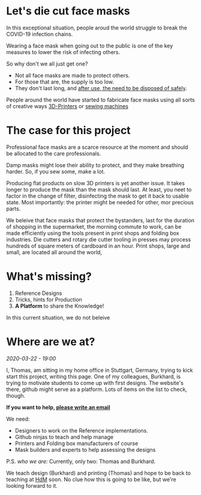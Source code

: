 # Let's die cut face masks

In this exceptional situation, people aroud the world struggle to break the COVID-19 infection chains.

Wearing a face mask when going out to the public is one of the key measures to lower the risk of infecting others.

So why don't we all just get one?

- Not all face masks are made to protect others.
- For those that are, the supply is too low.
- They don't last long, and [after use, the need to be disposed of safely](https://www.who.int/images/default-source/health-topics/coronavirus/masks/masks-6.png).

People around the world have started to fabricate face masks using all sorts of creative ways [3D-Printers](https://www.opensourcemask.com/en/)
or [sewing machines](https://www.craftpassion.com/face-mask-sewing-pattern/)

# The case for this project

Professional face masks are a scarce resource at the moment and should be allocated to the care professionals. 

Damp masks might lose their ability to protect, and they make breathing harder. So, if you sew some, make a lot. 

Producing flat products on slow 3D printers is yet another issue. It takes longer to produce the mask than the mask should last. At least, you neet to factor in the change of filter, disinfecting the mask to get it back to usable state. Most importantly: the printer might be needed for other, mor precious parts.

We beleive that face masks that protect the bystanders, last for the duration of shopping in the supermarket, the morning commute to work, can be made efficiently using the tools present in print shops and folding box industries. Die cutters and rotary die cutter tooling in presses may process hundreds of square meters of cardboard in an hour. Print shops, large and small, are located all around the world,



# What's missing?

1. Reference Designs
1. Tricks, hints for Production
1. **A Platform** to share the Knowledge!

In this current situation, we do not beleive 

# Where are we at?

_2020-03-22 - 19:00_ 

I, Thomas,  am sitting in my home office in Stuttgart, Germany, trying to kick start this project, writing this page. One of my colleagues, Burkhard, is trying to motivate students to come up with first designs. The website's there, github might serve as a platform. Lots of items on the list to check, though. 

__If you want to help, [please write an email](mailto:info@diecutfacemasks.org)__

We need:

- Designers to work on the Reference implementations.
- Github ninjas to teach and help manage
- Printers and Folding box manufacturers of course
- Mask builders and experts to help assessing the designs
 



P.S.
_who we are:_
Currently, only two: Thomas and Burkhard.

We teach design (Burkhard) and printing (Thomas) and hope to be back to teaching at [HdM](https://www.hdm-stuttgart.de/) soon. No clue how this is going to be like, but we're looking forward to it.
